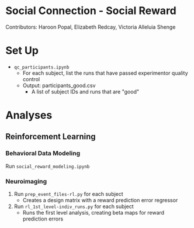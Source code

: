 # Social Connection - Social Reward
Contributors: Haroon Popal, Elizabeth Redcay, Victoria Alleluia Shenge


# Set Up
- `qc_participants.ipynb`
  - For each subject, list the runs that have passed experimentor quality control
  - Output: participants_good.csv
    - A list of subject IDs and runs that are "good"


# Analyses

## Reinforcement Learning
### Behavioral Data Modeling
Run `social_reward_modeling.ipynb`

### Neuroimaging

1. Run `prep_event_files-rl.py` for each subject
    - Creates a design matrix with a reward prediction error regressor
2. Run `rl_1st_level-indiv_runs.py` for each subject
    - Runs the first level analysis, creating beta maps for reward prediction errors

